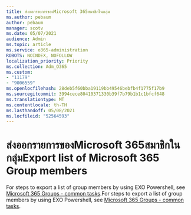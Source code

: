```yaml
---
title: ส่งออกรายการของMicrosoft 365สมาชิกในกลุ่ม
ms.author: pebaum
author: pebaum
manager: scotv
ms.date: 05/07/2021
audience: Admin
ms.topic: article
ms.service: o365-administration
ROBOTS: NOINDEX, NOFOLLOW
localization_priority: Priority
ms.collection: Adm_O365
ms.custom:
- "11179"
- "9006559"
ms.openlocfilehash: 28deb5f60bba19119bb49546bebfb4f1775f17b9
ms.sourcegitcommit: 3994cece80410371330b39f7b79b1b1c1bfcf648
ms.translationtype: MT
ms.contentlocale: th-TH
ms.lasthandoff: 05/08/2021
ms.locfileid: "52564593"
---
```

# <a name="export-list-of-microsoft-365-group-members"></a><span data-ttu-id="951a2-102">ส่งออกรายการของMicrosoft 365สมาชิกในกลุ่ม</span><span class="sxs-lookup"><span data-stu-id="951a2-102">Export list of Microsoft 365 Group members</span></span>

<span data-ttu-id="951a2-103">For steps to export a list of group members by using EXO Powershell, see [Microsoft 365 Groups - common tasks](https://aka.ms/M365GroupExport).</span><span class="sxs-lookup"><span data-stu-id="951a2-103">For steps to export a list of group members by using EXO Powershell, see [Microsoft 365 Groups - common tasks](https://aka.ms/M365GroupExport).</span></span>